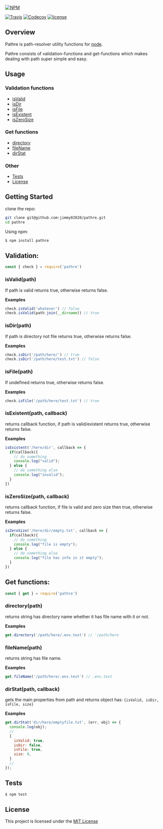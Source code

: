 [![NPM](https://nodei.co/npm/pathre.png?downloads=true&downloadRank=true&stars=true)](https://nodei.co/npm/pathre/)

[![Travis](https://img.shields.io/travis/rust-lang/rust.svg)](https://travis-ci.org/Jimmy02020/pathre)
[![Codecov](https://img.shields.io/codecov/c/github/codecov/example-python.svg)](https://codecov.io/gh/Jimmy02020/pathre)
[![license](https://img.shields.io/github/license/mashape/apistatus.svg)](https://github.com/Jimmy02020/pathre/blob/master/LICENSE)

Overview
--------
Pathre is path-resolver utility functions for [node](https://nodejs.org/en/).

Pathre consists of validation-functions and get-functions which makes dealing with path super simple and easy.


Usage
-------------

### Validation functions
* [isValid](#isValid)
* [isDir](#isDir)
* [isFile](#isFile)
* [isExistent](#isExistent)
* [isZeroSize](#isZeroSize)

### Get functions
* [directory](#directory)
* [fileName](#fileName)
* [dirStat](#dirStat)

### Other
* [Tests](#Tests)
* [License](#License)


Getting Started
---------------

clone the repo:
```sh
git clone git@github.com:jimmy02020/pathre.git
cd pathre
```

Using npm:
```sh
$ npm install pathre
```

Validation:
--------------
```javascript
const { check } = require('pathre')
```
<a name="isValid" />

### isValid(path)

If path is valid returns true, otherwise returns false.

__Examples__

```javascript
check.isValid('whatever') // false
check.isValid(path.join(__dirname)) // true
```
<a name="isDir" />

### isDir(path)

If path is directory not file returns true, otherwise returns false.

__Examples__

```javascript
check.isDir('/path/here/') // true
check.isDir('/path/here/test.txt') // false
```
<a name="isFile" />

### isFile(path)

If undefined returns true, otherwise returns false.

__Examples__

```javascript
check.isFile('/path/here/test.txt') // true
```
<a name="isExistent" />

### isExistent(path, callback)

returns callback function, if path is valid/existent returns true, otherwise returns false.

__Examples__

```javascript
isExistent('/here/dir', callback => {
  if(callback){
    // do something
    console.log("valid");
  } else {
    // do something else
    console.log("invalid");
  }
})
```
<a name="isZeroSize" />

### isZeroSize(path, callback)

returns callback function, if file is valid and zero size then true, otherwise returns false.

__Examples__

```javascript
isZeroSize('/here/dir/empty.txt', callback => {
  if(callback){
    // do something
    console.log("file is empty");
  } else {
    // do something else
    console.log("file has info in it empty");
  }
})
```

Get functions:
--------------
```javascript
const { get } = require('pathre')
```

<a name="directory" />

### directory(path)

returns string has directory name whether it has file name with it or not.


__Examples__

```javascript
get.directory('/path/here/.env.test') // '/path/here
```
<a name="fileName" />

### fileName(path)

returns string has file name.


__Examples__

```javascript
get.fileName('/path/here/.env.test') // .env.test
```

<a name="dirStat" />

### dirStat(path, callback)

gets the main properties from path and returns object has:
``{isValid, isDir, isFile, size}``

__Examples__

```javascript
get.dirStat('dir/here/emptyfile.txt', (err, obj) => {
  console.log(obj);
  //
  {
    isValid: true,
    isDir: false,
    isFile: true,
    size: 0,
  }
  //
});
```

Tests
-----

```sh
$ npm test
```

License
-------

This project is licensed under the [MIT License](https://github.com/Jimmy02020/pathre/blob/master/LICENSE)
